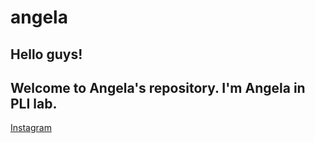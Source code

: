# angela

## Hello guys!
**Welcome to Angela's repository.
I'm Angela in PLI lab.**
---
[Instagram](https://www.instagram.com/haneol_choi/)
